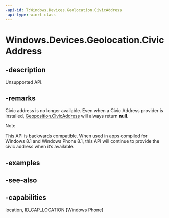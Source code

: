 ```yaml
---
-api-id: T:Windows.Devices.Geolocation.CivicAddress
-api-type: winrt class
---
```


<!-- Class syntax.
public class CivicAddress : Windows.Devices.Geolocation.ICivicAddress
-->

# Windows.Devices.Geolocation.CivicAddress

## -description
Unsupported API.

## -remarks
Civic address is no longer available. Even when a Civic Address provider is installed, [Geoposition.CivicAddress](geoposition_civicaddress.md) will always return **null**.



> [!NOTE]
> This API is backwards compatible. When used in apps compiled for Windows 8.1 and Windows Phone 8.1, this API will continue to provide the civic address when it’s available.

## -examples

## -see-also


## -capabilities
location, ID_CAP_LOCATION [Windows Phone]
